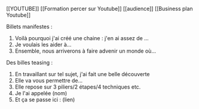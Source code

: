 [[YOUTUBE]] [[Formation percer sur Youtube]] [[audience]] [[Business plan Youtube]]

Billets manifestes : 
1. Voilà pourquoi j'ai créé une chaine : j'en ai assez de ...
2. Je voulais les aider à...
3. Ensemble, nous arriverons à faire advenir un monde où...

Des billes teasing : 
1. En travaillant sur tel sujet, j'ai fait une belle découverte
2. Elle va vous permettre de...
3. Elle repose sur 3 piliers/2 étapes/4 techniques etc.
4. Je l'ai appelée (nom)
5. Et ça se passe ici : (lien)